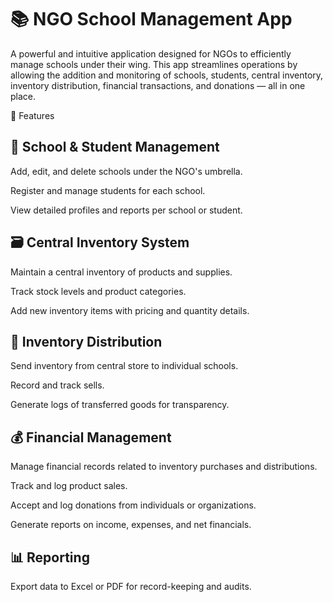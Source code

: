 # 📚 NGO School Management App

A powerful and intuitive application designed for NGOs to efficiently manage schools under their wing. This app streamlines operations by allowing the addition and monitoring of schools, students, central inventory, inventory distribution, financial transactions, and donations — all in one place.

🚀 Features

## 🏫 School & Student Management
Add, edit, and delete schools under the NGO's umbrella.

Register and manage students for each school.

View detailed profiles and reports per school or student.

## 🗃️ Central Inventory System
Maintain a central inventory of products and supplies.

Track stock levels and product categories.

Add new inventory items with pricing and quantity details.

## 🚚 Inventory Distribution
Send inventory from central store to individual schools.

Record and track sells.

Generate logs of transferred goods for transparency.

## 💰 Financial Management
Manage financial records related to inventory purchases and distributions.

Track and log product sales.

Accept and log donations from individuals or organizations.

Generate reports on income, expenses, and net financials.

## 📊 Reporting 

Export data to Excel or PDF for record-keeping and audits.
